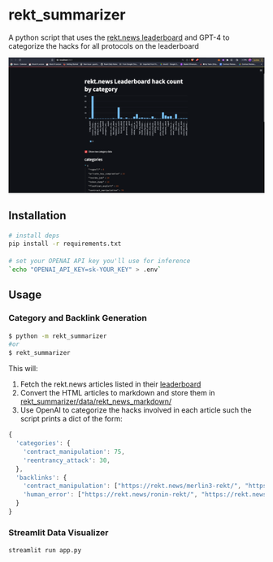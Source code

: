 
# rekt_summarizer

A python script that uses the [rekt.news leaderboard](https://rekt.news/leaderboard/) and GPT-4 to categorize the hacks for all protocols on the leaderboard

![frontend](./histogram.png)

## Installation

```bash
# install deps
pip install -r requirements.txt

# set your OPENAI API key you'll use for inference
`echo "OPENAI_API_KEY=sk-YOUR_KEY" > .env`
```

## Usage

### Category and Backlink Generation

```bash
$ python -m rekt_summarizer
#or
$ rekt_summarizer
```

This will:
1. Fetch the rekt.news articles listed in their [leaderboard](https://rekt.news/leaderboard/)
2. Convert the HTML articles to markdown and store them in [rekt_summarizer/data/rekt_news_markdown/](./rekt_summarizer/data/rekt_news_markdown/)
3. Use OpenAI to categorize the hacks involved in each article such the script prints a dict of the form:


```js
{
  'categories': {
    'contract_manipulation': 75,
    'reentrancy_attack': 30,
  },
  'backlinks': {
    'contract_manipulation': ["https://rekt.news/merlin3-rekt/", "https://rekt.news/beanstalk-rekt/"],
    'human_error': ["https://rekt.news/ronin-rekt/", "https://rekt.news/beanstalk-rekt/"], "rugpull": ["https://rekt.news/ronin-rekt/"]
  }
}
```

### Streamlit Data Visualizer

```bash
streamlit run app.py
```
